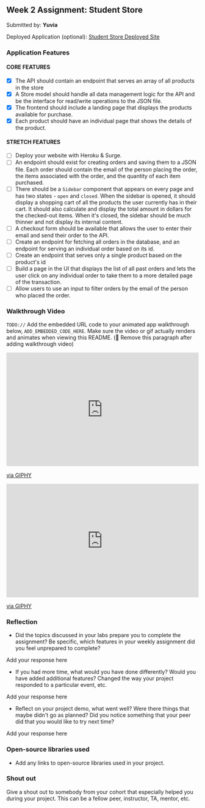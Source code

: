 ## Week 2 Assignment: Student Store

Submitted by: **Yuvia**

Deployed Application (optional): [Student Store Deployed Site](ADD_LINK_HERE)

### Application Features

#### CORE FEATURES

- [x] The API should contain an endpoint that serves an array of all products in the store
- [x] A Store model should handle all data management logic for the API and be the interface for read/write operations to the JSON file.
- [x] The frontend should include a landing page that displays the products available for purchase.
- [x] Each product should have an individual page that shows the details of the product.

#### STRETCH FEATURES

- [ ] Deploy your website with Heroku & Surge.
- [ ] An endpoint should exist for creating orders and saving them to a JSON file. Each order should contain the email of the person placing the order, the items associated with the order, and the quantity of each item purchased.
- [ ] There should be a `Sidebar` component that appears on every page and has two states - `open` and `closed`. When the sidebar is opened, it should display a shopping cart of all the products the user currently has in their cart. It should also calculate and display the total amount in dollars for the checked-out items. When it's closed, the sidebar should be much thinner and not display its internal content.
- [ ] A checkout form should be available that allows the user to enter their email and send their order to the API.
- [ ] Create an endpoint for fetching all orders in the database, and an endpoint for serving an individual order based on its id.
- [ ] Create an endpoint that serves only a single product based on the product's id
- [ ] Build a page in the UI that displays the list of all past orders and lets the user click on any individual order to take them to a more detailed page of the transaction.
- [ ] Allow users to use an input to filter orders by the email of the person who placed the order.

### Walkthrough Video

`TODO://` Add the embedded URL code to your animated app walkthrough below, `ADD_EMBEDDED_CODE_HERE`. Make sure the video or gif actually renders and animates when viewing this README. (🚫 Remove this paragraph after adding walkthrough video)

<div style="width:100%;height:0;padding-bottom:59%;position:relative;"><iframe src="https://giphy.com/embed/nemqUklGHsOqCEj6yX" width="100%" height="100%" style="position:absolute" frameBorder="0" class="giphy-embed" allowFullScreen></iframe></div><p><a href="https://giphy.com/gifs/nemqUklGHsOqCEj6yX">via GIPHY</a></p>

<div style="width:100%;height:0;padding-bottom:59%;position:relative;"><iframe src="https://giphy.com/embed/DbpaEa9BpRHbSRIkGS" width="100%" height="100%" style="position:absolute" frameBorder="0" class="giphy-embed" allowFullScreen></iframe></div><p><a href="https://giphy.com/gifs/DbpaEa9BpRHbSRIkGS">via GIPHY</a></p>
<!-- `https://imgur.com/59qGaTj`
`https://imgur.com/vIQgPzj` -->

### Reflection

- Did the topics discussed in your labs prepare you to complete the assignment? Be specific, which features in your weekly assignment did you feel unprepared to complete?

Add your response here

- If you had more time, what would you have done differently? Would you have added additional features? Changed the way your project responded to a particular event, etc.

Add your response here

- Reflect on your project demo, what went well? Were there things that maybe didn't go as planned? Did you notice something that your peer did that you would like to try next time?

Add your response here

### Open-source libraries used

- Add any links to open-source libraries used in your project.

### Shout out

Give a shout out to somebody from your cohort that especially helped you during your project. This can be a fellow peer, instructor, TA, mentor, etc.
